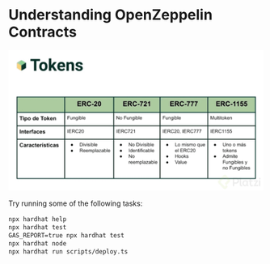 # Understanding OpenZeppelin Contracts

!["Description of Tokens ERC 20, 721, 777, 1155"](./images/description-tokens.png)

Try running some of the following tasks:

```shell
npx hardhat help
npx hardhat test
GAS_REPORT=true npx hardhat test
npx hardhat node
npx hardhat run scripts/deploy.ts
```
